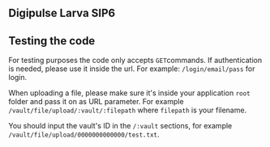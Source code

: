 Digipulse Larva SIP6
--------------------

## Testing the code
For testing purposes the code only accepts `GET`commands. If authentication is needed, please use it inside the url.
For example: `/login/email/pass` for login.

When uploading a file, please make sure it's inside your application `root` folder and pass it on as URL parameter. For example `/vault/file/upload/:vault/:filepath` where `filepath` is your filename. 

You should input the vault's ID in the `/:vault` sections, for example `/vault/file/upload/0000000000000/test.txt`.
